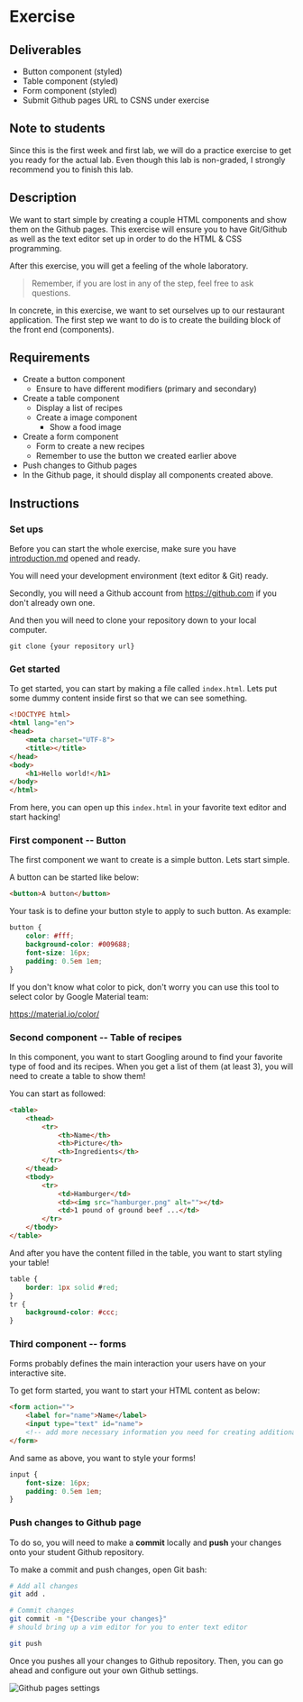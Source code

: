 # Exercise

## Deliverables

* Button component (styled)
* Table component (styled)
* Form component (styled)
* Submit Github pages URL to CSNS under exercise

## Note to students

Since this is the first week and first lab, we will do a practice exercise
to get you ready for the actual lab. Even though this lab is non-graded, I 
strongly recommend you to finish this lab.

## Description

We want to start simple by creating a couple HTML components and show them on the
Github pages. This exercise will ensure you to have Git/Github as well as the
text editor set up in order to do the HTML & CSS programming.

After this exercise, you will get a feeling of the whole laboratory.

> Remember, if you are lost in any of the step, feel free to ask questions.

In concrete, in this exercise, we want to set ourselves up to our restaurant
application. The first step we want to do is to create the building block
of the front end (components).

## Requirements

* Create a button component
	* Ensure to have different modifiers (primary and secondary)
* Create a table component
	* Display a list of recipes 
	* Create a image component
		* Show a food image
* Create a form component
	* Form to create a new recipes
	* Remember to use the button we created earlier above
* Push changes to Github pages
* In the Github page, it should display all components created above.

## Instructions

### Set ups

Before you can start the whole exercise, make sure you have
[introduction.md](../introduction.md) opened and ready.

You will need your development environment (text editor & Git) ready.

Secondly, you will need a Github account from https://github.com if you don't
already own one.

And then you will need to clone your repository down to your local computer.

```
git clone {your repository url}
```

### Get started

To get started, you can start by making a file called `index.html`. Lets put
some dummy content inside first so that we can see something.

```html
<!DOCTYPE html>
<html lang="en">
<head>
	<meta charset="UTF-8">
	<title></title>
</head>
<body>
	<h1>Hello world!</h1>
</body>
</html>
```

From here, you can open up this `index.html` in your favorite text editor and
start hacking!

### First component -- Button

The first component we want to create is a simple button. Lets start simple.

A button can be started like below:

```html
<button>A button</button>
```

Your task is to define your button style to apply to such button. As example:

```css
button {
	color: #fff;
	background-color: #009688;
	font-size: 16px;
	padding: 0.5em 1em;
}
```

If you don't know what color to pick, don't worry you can use this tool to
select color by Google Material team:

https://material.io/color/

### Second component -- Table of recipes

In this component, you want to start Googling around to find your favorite
type of food and its recipes. When you get a list of them (at least 3), you will
need to create a table to show them!

You can start as followed:

```html
<table>
	<thead>
		<tr>
			<th>Name</th>
			<th>Picture</th>
			<th>Ingredients</th>
		</tr>
	</thead>
	<tbody>
		<tr>
			<td>Hamburger</td>
			<td><img src="hamburger.png" alt=""></td>
			<td>1 pound of ground beef ...</td>
		</tr>
	</tbody>
</table>
```

And after you have the content filled in the table, you want to start styling
your table!

```css
table {
	border: 1px solid #red;
}
tr {
	background-color: #ccc;
}
```

### Third component -- forms

Forms probably defines the main interaction your users have on your interactive site.

To get form started, you want to start your HTML content as below:

```html
<form action="">
	<label for="name">Name</label>
	<input type="text" id="name">
	<!-- add more necessary information you need for creating additional recipes -->
</form>
```

And same as above, you want to style your forms!

```css
input {
	font-size: 16px;
	padding: 0.5em 1em;
}
```

### Push changes to Github page

To do so, you will need to make a **commit** locally and **push** your
changes onto your student Github repository.

To make a commit and push changes, open Git bash:

```sh
# Add all changes
git add .

# Commit changes
git commit -m "{Describe your changes}"
# should bring up a vim editor for you to enter text editor

git push
```

Once you pushes all your changes to Github repository. Then, you 
can go ahead and configure out your own Github settings.

![Github pages settings](imgs/github-pages-settings.png)
